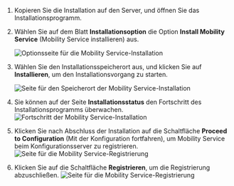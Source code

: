 1. Kopieren Sie die Installation auf den Server, und öffnen Sie das Installationsprogramm.
2. Wählen Sie auf dem Blatt **Installationsoption** die Option **Install Mobility Service** (Mobility Service installieren) aus.

    ![Optionsseite für die Mobility Service-Installation ](./media/site-recovery-install-mob-svc-gui/mobility1.png)
3. Wählen Sie den Installationsspeicherort aus, und klicken Sie auf **Installieren**, um den Installationsvorgang zu starten.

    ![Seite für den Speicherort der Mobility Service-Installation ](./media/site-recovery-install-mob-svc-gui/mobility2.png)
4. Sie können auf der Seite **Installationsstatus** den Fortschritt des Installationsprogramms überwachen.
    ![Fortschritt der Mobility Service-Installation](./media/site-recovery-install-mob-svc-gui/mobility3.png)

5. Klicken Sie nach Abschluss der Installation auf die Schaltfläche **Proceed to Configuration** (Mit der Konfiguration fortfahren), um Mobility Service beim Konfigurationsserver zu registrieren.
    ![Seite für die Mobility Service-Registrierung ](./media/site-recovery-install-mob-svc-gui/mobility4.png)

6. Klicken Sie auf die Schaltfläche **Registrieren**, um die Registrierung abzuschließen.
    ![Seite für die Mobility Service-Registrierung ](./media/site-recovery-install-mob-svc-gui/mobility5.png)
